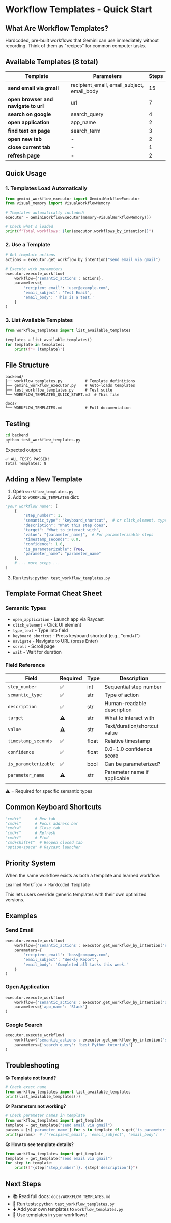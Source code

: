 # Workflow Templates - Quick Start

## What Are Workflow Templates?

Hardcoded, pre-built workflows that Gemini can use immediately without recording. Think of them as "recipes" for common computer tasks.

## Available Templates (8 total)

| Template | Parameters | Steps |
|----------|-----------|-------|
| **send email via gmail** | recipient_email, email_subject, email_body | 15 |
| **open browser and navigate to url** | url | 7 |
| **search on google** | search_query | 4 |
| **open application** | app_name | 2 |
| **find text on page** | search_term | 3 |
| **open new tab** | - | 2 |
| **close current tab** | - | 1 |
| **refresh page** | - | 2 |

## Quick Usage

### 1. Templates Load Automatically

```python
from gemini_workflow_executor import GeminiWorkflowExecutor
from visual_memory import VisualWorkflowMemory

# Templates automatically included!
executor = GeminiWorkflowExecutor(memory=VisualWorkflowMemory())

# Check what's loaded
print(f"Total workflows: {len(executor.workflows_by_intention)}")
```

### 2. Use a Template

```python
# Get template actions
actions = executor.get_workflow_by_intention("send email via gmail")

# Execute with parameters
executor.execute_workflow(
    workflow={'semantic_actions': actions},
    parameters={
        'recipient_email': 'user@example.com',
        'email_subject': 'Test Email',
        'email_body': 'This is a test.'
    }
)
```

### 3. List Available Templates

```python
from workflow_templates import list_available_templates

templates = list_available_templates()
for template in templates:
    print(f"• {template}")
```

## File Structure

```
backend/
├── workflow_templates.py          # Template definitions
├── gemini_workflow_executor.py    # Auto-loads templates
├── test_workflow_templates.py     # Test suite
└── WORKFLOW_TEMPLATES_QUICK_START.md  # This file

docs/
└── WORKFLOW_TEMPLATES.md          # Full documentation
```

## Testing

```bash
cd backend
python test_workflow_templates.py
```

Expected output:
```
✅ ALL TESTS PASSED!
Total Templates: 8
```

## Adding a New Template

1. Open `workflow_templates.py`
2. Add to `WORKFLOW_TEMPLATES` dict:

```python
"your workflow name": [
    {
        "step_number": 1,
        "semantic_type": "keyboard_shortcut",  # or click_element, type_text, etc.
        "description": "What this step does",
        "target": "What to interact with",
        "value": "{parameter_name}",  # For parameterizable steps
        "timestamp_seconds": 0.0,
        "confidence": 1.0,
        "is_parameterizable": True,
        "parameter_name": "parameter_name"
    },
    # ... more steps ...
]
```

3. Run tests: `python test_workflow_templates.py`

## Template Format Cheat Sheet

### Semantic Types

- `open_application` - Launch app via Raycast
- `click_element` - Click UI element
- `type_text` - Type into field
- `keyboard_shortcut` - Press keyboard shortcut (e.g., "cmd+t")
- `navigate` - Navigate to URL (press Enter)
- `scroll` - Scroll page
- `wait` - Wait for duration

### Field Reference

| Field | Required | Type | Description |
|-------|----------|------|-------------|
| `step_number` | ✅ | int | Sequential step number |
| `semantic_type` | ✅ | str | Type of action |
| `description` | ✅ | str | Human-readable description |
| `target` | ⚠️ | str | What to interact with |
| `value` | ⚠️ | str | Text/duration/shortcut value |
| `timestamp_seconds` | ✅ | float | Relative timestamp |
| `confidence` | ✅ | float | 0.0-1.0 confidence score |
| `is_parameterizable` | ✅ | bool | Can be parameterized? |
| `parameter_name` | ⚠️ | str | Parameter name if applicable |

⚠️ = Required for specific semantic types

## Common Keyboard Shortcuts

```python
"cmd+t"      # New tab
"cmd+l"      # Focus address bar
"cmd+w"      # Close tab
"cmd+r"      # Refresh
"cmd+f"      # Find
"cmd+shift+t"  # Reopen closed tab
"option+space" # Raycast launcher
```

## Priority System

When the same workflow exists as both a template and learned workflow:

```
Learned Workflow > Hardcoded Template
```

This lets users override generic templates with their own optimized versions.

## Examples

### Send Email

```python
executor.execute_workflow(
    workflow={'semantic_actions': executor.get_workflow_by_intention("send email via gmail")},
    parameters={
        'recipient_email': 'boss@company.com',
        'email_subject': 'Weekly Report',
        'email_body': 'Completed all tasks this week.'
    }
)
```

### Open Application

```python
executor.execute_workflow(
    workflow={'semantic_actions': executor.get_workflow_by_intention("open application")},
    parameters={'app_name': 'Slack'}
)
```

### Google Search

```python
executor.execute_workflow(
    workflow={'semantic_actions': executor.get_workflow_by_intention("search on google")},
    parameters={'search_query': 'best Python tutorials'}
)
```

## Troubleshooting

**Q: Template not found?**
```python
# Check exact name
from workflow_templates import list_available_templates
print(list_available_templates())
```

**Q: Parameters not working?**
```python
# Check parameter names in template
from workflow_templates import get_template
template = get_template("send email via gmail")
params = [s['parameter_name'] for s in template if s.get('is_parameterizable')]
print(params)  # ['recipient_email', 'email_subject', 'email_body']
```

**Q: How to see template details?**
```python
from workflow_templates import get_template
template = get_template("send email via gmail")
for step in template:
    print(f"{step['step_number']}. {step['description']}")
```

## Next Steps

- 📚 Read full docs: `docs/WORKFLOW_TEMPLATES.md`
- 🧪 Run tests: `python test_workflow_templates.py`
- ➕ Add your own templates to `workflow_templates.py`
- 🎯 Use templates in your workflows!

